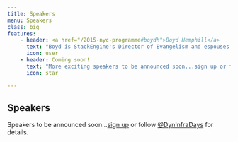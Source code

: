 ```yaml
---
title: Speakers
menu: Speakers
class: big
features:
    - header: <a href="/2015-nyc-programme#boydh">Boyd Hemphill</a>
      text: "Boyd is StackEngine's Director of Evangelism and espouses DevOps practices as they relate to Linux Containers."
      icon: user
    - header: Coming soon!
      text: "More exciting speakers to be announced soon...sign up or follow @DynInfraDays for details."
      icon: star

---
```


## Speakers

Speakers to be announced soon...[sign up](/#connect) or follow [@DynInfraDays](https://twitter.com/DynInfraDays) for details.
